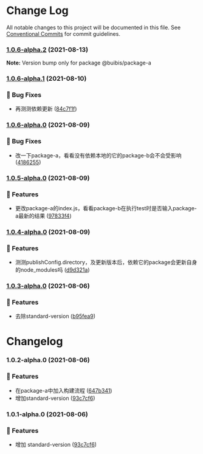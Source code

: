 # Change Log

All notable changes to this project will be documented in this file.
See [Conventional Commits](https://conventionalcommits.org) for commit guidelines.

### [1.0.6-alpha.2](https://github.com/zqinmiao/lerna-example/compare/@buibis/package-a@1.0.6-alpha.1...@buibis/package-a@1.0.6-alpha.2) (2021-08-13)

**Note:** Version bump only for package @buibis/package-a





### [1.0.6-alpha.1](https://github.com/zqinmiao/lerna-example/compare/@buibis/package-a@1.0.6-alpha.0...@buibis/package-a@1.0.6-alpha.1) (2021-08-10)


### 🐛 Bug Fixes

* 再测测依赖更新 ([84c7f1f](https://github.com/zqinmiao/lerna-example/commit/84c7f1f61ba9da8c21f0ff565fc10143ff082ce1))



### [1.0.6-alpha.0](https://github.com/zqinmiao/lerna-example/compare/@buibis/package-a@1.0.5-alpha.0...@buibis/package-a@1.0.6-alpha.0) (2021-08-09)


### 🐛 Bug Fixes

* 改一下package-a，看看没有依赖本地的它的package-b会不会受影响 ([4186255](https://github.com/zqinmiao/lerna-example/commit/4186255ac2d52a9782f970aca152f49e5def3079))



### [1.0.5-alpha.0](https://github.com/zqinmiao/lerna-example/compare/@buibis/package-a@1.0.4-alpha.0...@buibis/package-a@1.0.5-alpha.0) (2021-08-09)


### 🎸 Features

* 更改package-a的index.js，看看package-b在执行test时是否输入package-a最新的结果 ([97833f4](https://github.com/zqinmiao/lerna-example/commit/97833f4e021c9871687648a53ea996ea35b5305c))



### [1.0.4-alpha.0](https://github.com/zqinmiao/lerna-example/compare/@buibis/package-a@1.0.3-alpha.0...@buibis/package-a@1.0.4-alpha.0) (2021-08-09)


### 🎸 Features

* 测测publishConfig.directory，及更新版本后，依赖它的package会更新自身的node_modules吗 ([d9d321a](https://github.com/zqinmiao/lerna-example/commit/d9d321a678a288003183c3ffbb2bb463b87c5f5e))



### [1.0.3-alpha.0](https://github.com/zqinmiao/lerna-example/compare/@buibis/package-a@1.0.2-alpha.0...@buibis/package-a@1.0.3-alpha.0) (2021-08-06)


### 🎸 Features

* 去除standard-version ([b95fea9](https://github.com/zqinmiao/lerna-example/commit/b95fea916196ba4ad9fff3d27f3c2f3d534fac36))



# Changelog
### 1.0.2-alpha.0 (2021-08-06)


### 🎸 Features

* 在package-a中加入构建流程 ([647b341](https://github.com/zqinmiao/lerna-example/commit/647b3414b76b7f766b7786f9c037eb7b3f858fbf))
* 增加standard-version ([93c7cf6](https://github.com/zqinmiao/lerna-example/commit/93c7cf623209dcdfaccb70fd818148dfcc0cad35))

### 1.0.1-alpha.0 (2021-08-06)

### 🎸 Features

- 增加 standard-version ([93c7cf6](https://github.com/zqinmiao/lerna-example/commit/93c7cf623209dcdfaccb70fd818148dfcc0cad35))
